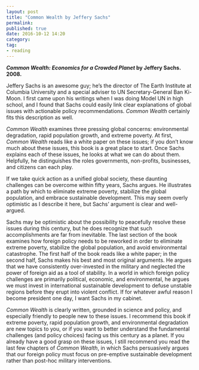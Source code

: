 ```yaml
---
layout: post
title: "Common Wealth by Jeffery Sachs"
permalink: 
published: true
date: 2016-10-12 14:20
category: 
tag: 
- reading
---
```


***Common Wealth: Economics for a Crowded Planet* by Jeffery Sachs. 2008.**

Jeffery Sachs is an awesome guy; he’s the director of The Earth Institute at Columbia University and a special adviser to UN  Secretary-General Ban Ki-Moon. I first came upon his writings when I was doing Model UN in high school, and I found that Sachs could easily link clear explanations of global issues with actionable policy recommendations. *Common Wealth* certainly fits this description as well.

*Common Wealth* examines three pressing global concerns: environmental degradation, rapid population growth, and extreme poverty. At first, *Common Wealth* reads like a white paper on these issues; if you don’t know much about these issues, this book is a great place to start. Once Sachs explains each of these issues, he looks at what we can do about them. Helpfully, he distinguishes the roles governments, non-profits, businesses, and citizens can each play.

If we take quick action as a unified global society, these daunting challenges can be overcome within fifty years, Sachs argues. He illustrates a path by which to eliminate extreme poverty, stabilize the global population, and embrace sustainable development. This may seem overly optimistic as I describe it here, but Sachs’ argument is clear and well-argued.

Sachs may be optimistic about the possibility to peacefully resolve these issues during this century, but he does recognize that such accomplishments are far from inevitable. The last section of the book examines how foreign policy needs to be reworked in order to eliminate extreme poverty, stabilize the global population, and avoid environmental catastrophe. The first half of the book reads like a white paper; in the second half, Sachs makes his best and most original arguments. He argues that we have consistently over-invested in the military and neglected the power of foreign aid as a tool of stability. In a world in which foreign policy challenges are primarily political, economic, and environmental, he argues we must invest in international sustainable development to defuse unstable regions before they erupt into violent conflict. If for whatever awful reason I become president one day, I want Sachs in my cabinet.

*Common Wealth* is clearly written, grounded in science and policy, and especially friendly to people new to these issues. I recommend this book if extreme poverty, rapid population growth, and environmental degradation are new topics to you, or if you want to better understand the fundamental challenges (and policy choices) facing us this century as a planet. If you already have a good grasp on these issues, I still recommend you read the last few chapters of *Common Wealth*, in which Sachs persuasively argues that our foreign policy must focus on pre-emptive sustainable development rather than post-hoc military interventions.
